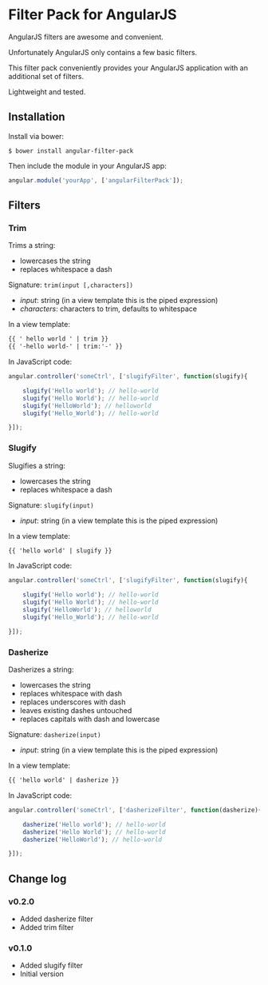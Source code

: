 # Filter Pack for AngularJS

AngularJS filters are awesome and convenient.

Unfortunately AngularJS only contains a few basic filters.

This filter pack conveniently provides your AngularJS application with an additional set of filters.

Lightweight and tested.

## Installation

Install via bower:

```shell
$ bower install angular-filter-pack
```

Then include the module in your AngularJS app:

```javascript
angular.module('yourApp', ['angularFilterPack']);
```

## Filters

### Trim

Trims a string:

- lowercases the string
- replaces whitespace a dash

Signature: `trim(input [,characters])`

- *input*: string (in a view template this is the piped expression)
- *characters*: characters to trim, defaults to whitespace

In a view template:

```html
{{ ' hello world ' | trim }}
{{ '-hello world-' | trim:'-' }}
```

In JavaScript code:

```javascript
angular.controller('someCtrl', ['slugifyFilter', function(slugify){

    slugify('Hello world'); // hello-world
    slugify('Hello World'); // hello-world
    slugify('HelloWorld'); // helloworld
    slugify('Hello_World'); // hello-world

}]);
```

### Slugify

Slugifies a string:

- lowercases the string
- replaces whitespace a dash

Signature: `slugify(input)`

- *input*: string (in a view template this is the piped expression)

In a view template:

```html
{{ 'hello world' | slugify }}
```

In JavaScript code:

```javascript
angular.controller('someCtrl', ['slugifyFilter', function(slugify){

    slugify('Hello world'); // hello-world
    slugify('Hello World'); // hello-world
    slugify('HelloWorld'); // helloworld
    slugify('Hello_World'); // hello-world

}]);
```

### Dasherize

Dasherizes a string:

- lowercases the string
- replaces whitespace with dash
- replaces underscores with dash
- leaves existing dashes untouched
- replaces capitals with dash and lowercase

Signature: `dasherize(input)`

- *input*: string (in a view template this is the piped expression)

In a view template:

```html
{{ 'hello world' | dasherize }}
```

In JavaScript code:

```javascript
angular.controller('someCtrl', ['dasherizeFilter', function(dasherize){

    dasherize('Hello world'); // hello-world
    dasherize('Hello World'); // hello-world
    dasherize('HelloWorld'); // hello-world

}]);
```

## Change log

### v0.2.0

- Added dasherize filter
- Added trim filter

### v0.1.0

- Added slugify filter
- Initial version

